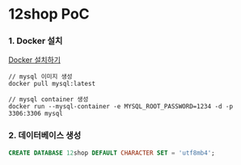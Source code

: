 # 12shop PoC

### 1. Docker 설치

[Docker 설치하기](https://www.docker.com/)

```
// mysql 이미지 생성
docker pull mysql:latest

// mysql container 생성
docker run --mysql-container -e MYSQL_ROOT_PASSWORD=1234 -d -p 3306:3306 mysql
```

### 2. 데이터베이스 생성

```sql
CREATE DATABASE 12shop DEFAULT CHARACTER SET = 'utf8mb4';
```
